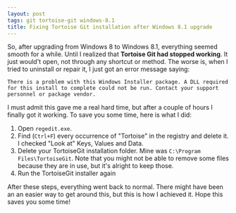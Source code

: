 ```yaml
---
layout: post
tags: git tortoise-git windows-8.1
title: Fixing Tortoise Git installation after Windows 8.1 upgrade
---
```


So, after upgrading from Windows 8 to Windows 8.1, everything seemed smooth for a while. Until I realized that **Tortoise Git had stopped working**. It just would't open, not through any shortcut or method. The worse is, when I tried to uninstall or repair it, I just got an error message saying:

```
There is a problem with this Windows Installer package. A DLL required for this install to complete could not be run. Contact your support personnel or package vendor.
```

<!-- more -->

I must admit this gave me a real hard time, but after a couple of hours I finally got it working. To save you some time, here is what I did:

1. Open `regedit.exe`.
2. Find (`Ctrl+F`) every occurrence of "Tortoise" in the registry and delete it. I checked "Look at" Keys, Values and Data.
3. Delete your TortoiseGit installation folder. Mine was `C:\Program Files\TortoiseGit`. Note that you might not be able to remove some files because they are in use, but it's alright to keep those.
4. Run the TortoiseGit installer again

After these steps, everything went back to normal. There might have been an an easier way to get around this, but this is how I achieved it. Hope this saves you some time!
